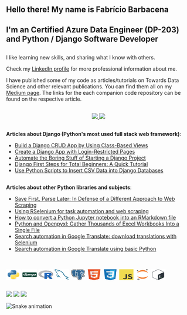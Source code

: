 ## Hello there! My name is Fabrício Barbacena
## I'm an Certified Azure Data Engineer (DP-203) and Python / Django Software Developer

##

I like learning new skills, and sharing what I know with others.

Check my [LinkedIn profile](https://www.linkedin.com/in/fabriciobarbacena/) for more professional information about me.

I have published some of my code as articles/tutorials on Towards Data Science and other relevant publications. You can find them all on my [Medium page](https://medium.com/@fabriciusbr). The links for the each companion code repository can be found on the respective article.

##


<div align="center">
  <a href="https://github.com/fabricius1">
    <img height="180em" src="https://github-readme-stats.vercel.app/api?username=fabricius1&show_icons=true&theme=dracula&include_all_commits=true&count_private=true"/>
  </a>
  <a href="https://github.com/fabricius1">
    <img height="180em" src="https://github-readme-stats.vercel.app/api/top-langs/?username=fabricius1&layout=compact&langs_count=7&theme=dracula"/>
  </a>
</div>

##

**Articles about Django (Python's most used full stack web framework)**:

* [Build a Django CRUD App by Using Class-Based Views](https://towardsdatascience.com/build-a-django-crud-app-by-using-class-based-views-12bc69d36ab6)
* [Create a Django App with Login-Restricted Pages](https://towardsdatascience.com/create-a-django-app-with-login-restricted-pages-31229cc48791)
* [Automate the Boring Stuff of Starting a Django Project](https://towardsdatascience.com/automate-the-boring-stuff-of-starting-a-django-project-814c80647c3b)
* [Django First Steps for Total Beginners: A Quick Tutorial](https://towardsdatascience.com/django-first-steps-for-the-total-beginners-a-quick-tutorial-5f1e5e7e9a8c)
* [Use Python Scripts to Insert CSV Data into Django Databases](https://towardsdatascience.com/use-python-scripts-to-insert-csv-data-into-django-databases-72eee7c6a433)

## 

**Articles about other Python libraries and subjects**:

* [Save First, Parse Later: In Defense of a Different Approach to Web Scraping](https://betterprogramming.pub/save-first-parse-later-in-defense-of-a-different-approach-to-web-scraping-9edfe65adf04)
* [Using RSelenium for task automation and web scraping](http://estatidados.com.br/using-rselenium-for-task-automation-and-web-scraping/)
* [How to convert a Python Jupyter notebook into an RMarkdown file](https://towardsdatascience.com/how-to-convert-a-python-jupyter-notebook-into-an-rmarkdown-file-abf826bd36de)
* [Python and Openpyxl: Gather Thousands of Excel Workbooks Into a Single File](https://medium.com/analytics-vidhya/python-and-openpyxl-gather-thousands-of-excel-workbooks-into-a-single-file-eff4e8c9b514)
* [Search automation in Google Translate: download translations with Selenium](https://medium.com/analytics-vidhya/search-automation-in-google-translate-download-translations-with-selenium-3a8c8e136b0e)
* [Search automation in Google Translate using basic Python](https://medium.com/analytics-vidhya/search-automation-in-google-translate-using-basic-python-aafde8040ec7)

##

<div style="display: inline_block"><br>
  <img align="center" alt="Fabrício-Python" height="30" width="40" src="https://raw.githubusercontent.com/devicons/devicon/master/icons/python/python-original.svg">
  <img align="center" alt="Fabrício-Django" height="30" width="40" src="https://raw.githubusercontent.com/devicons/devicon/master/icons/django/django-original.svg">
  <img align="center" alt="Fabrício-R" height="30" width="40" src="https://raw.githubusercontent.com/devicons/devicon/master/icons/r/r-original.svg">
  <img align="center" alt="Fabrício-MySQL" height="30" width="40" src="https://raw.githubusercontent.com/devicons/devicon/master/icons/mysql/mysql-original.svg">
  <img align="center" alt="Fabrício-PostgreSQL" height="30" width="40" src="https://raw.githubusercontent.com/devicons/devicon/master/icons/postgresql/postgresql-original.svg">
  <img align="center" alt="Fabrício-HTML" height="30" width="40" src="https://raw.githubusercontent.com/devicons/devicon/master/icons/html5/html5-original.svg">
  <img align="center" alt="Fabrício-CSS" height="30" width="40" src="https://raw.githubusercontent.com/devicons/devicon/master/icons/css3/css3-original.svg">
  <img align="center" alt="Fabrício-Javascript" height="30" width="40" src="https://raw.githubusercontent.com/devicons/devicon/master/icons/javascript/javascript-original.svg">
  <img align="center" alt="Fabrício-Jupyter" height="30" width="40" src="https://raw.githubusercontent.com/devicons/devicon/master/icons/jupyter/jupyter-original.svg">
  <img align="center" alt="Fabrício-Bash" height="30" width="40" src="https://raw.githubusercontent.com/devicons/devicon/master/icons/bash/bash-original.svg">
</div>
  
##
 
<div>
  <a href="https://medium.com/@fabriciusbr" target="_blank"><img src="https://img.shields.io/badge/Medium-12100E?style=for-the-badge&logo=medium&logoColor=white" target="_blank"></a>
  <a href="https://www.linkedin.com/in/fabriciobarbacena/" target="_blank"><img src="https://img.shields.io/badge/-LinkedIn-%230077B5?style=for-the-badge&logo=linkedin&logoColor=white" target="_blank"></a> 
  <a href = "mailto:fabriciofabriciosantos@gmail.com"><img src="https://img.shields.io/badge/-Gmail-%23333?style=for-the-badge&logo=gmail&logoColor=white" target="_blank"></a>
 
![Snake animation](https://github.com/fabricius1/fabricius1/blob/output/github-contribution-grid-snake.svg)
</div>
